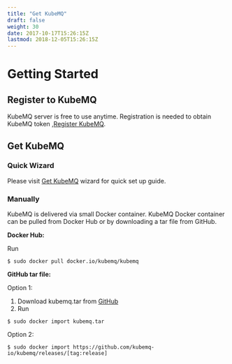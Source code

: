 ```yaml
---
title: "Get KubeMQ"
draft: false
weight: 30
date: 2017-10-17T15:26:15Z
lastmod: 2018-12-05T15:26:15Z
---
```

# Getting Started
 
## Register to KubeMQ
KubeMQ server is free to use anytime.
Registration is needed to obtain KubeMQ token ,[Register KubeMQ](https://account.kubemq.io/login/register).


## Get KubeMQ

### Quick Wizard
Please visit [Get KubeMQ](https://account.kubemq.io/home/get-kubemq/kubernetes) wizard for quick set up guide.

### Manually
KubeMQ is delivered via small Docker container. KubeMQ Docker container can be pulled from Docker Hub or by downloading a tar file from GitHub.

**Docker Hub:**

Run
```
$ sudo docker pull docker.io/kubemq/kubemq
```

**GitHub tar file:**

Option 1:
1. Download kubemq.tar from [GitHub](https://github.com/kubemq-io/kubemq/releases)
2. Run
```
$ sudo docker import kubemq.tar
```

Option 2:
```
$ sudo docker import https://github.com/kubemq-io/kubemq/releases/[tag:release]
```

